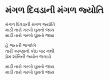 # મંગળ દિવડાની મંગળ જ્યોતિ

મંગળ દિવડાની મંગળ જ્યોતિ  
માડી તારો ગરબો ઘુમતો જાય  
માડી તારો ગરબો ઘુમતો જાય  

હે જનની જગદંબે  
તારી કરુણાનો કોઇ પાર નથી  
પ્રેમ શાંતિની જ્યોત જગાડો  

માડી તારો ગરબો ઘુમતો જાય  
માડી તારો ગરબો ઘુમતો જાય  

